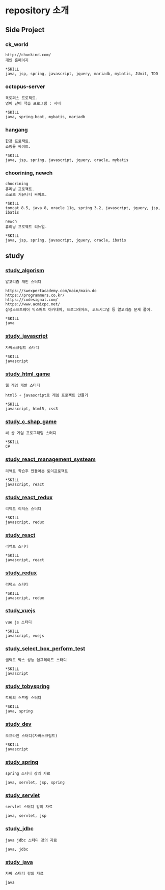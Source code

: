 # repository 소개

## Side Project

### ck_world
```
http://chunkind.com/
개인 홈페이지

*SKILL
java, jsp, spring, javascript, jquery, mariadb, mybatis, JUnit, TDD
```

### octopus-server
```
옥토퍼스 프로잭트.
영어 단어 학습 프로그램 : 서버

*SKILL
java, spring-boot, mybatis, mariadb
```

### hangang
```
한강 프로잭트.
쇼핑몰 싸이트.

*SKILL
java, jsp, spring, javascript, jquery, oracle, mybatis
```

### choorining, newch
```
choorining
츄리닝 프로잭트.
스포츠 커뮤니티 싸이트.

*SKILL
tomcat 8.5, java 8, oracle 11g, spring 3.2, javascript, jquery, jsp, ibatis

newch
츄리닝 프로잭트 리뉴얼.

*SKILL
java, jsp, spring, javascript, jquery, oracle, ibatis
```

## study

### [study_algorism](https://github.com/chunkind/study_algorism)
```
알고리즘 개인 스터디

https://swexpertacademy.com/main/main.do
https://programmers.co.kr/
https://codesignal.com/
https://www.acmicpc.net/
삼성소프트웨어 익스퍼트 아카데미, 프로그래머즈, 코드시그널 등 알고리즘 문제 풀이.

*SKILL
java
```

### [study_javascript](https://github.com/chunkind/study_javascript)
```
자바스크립트 스터디

*SKILL
javascript
```

### [study_html_game](https://github.com/chunkind/study_html_game)
```
웹 게임 개발 스터디

html5 + javascript로 게임 프로잭트 만들기

*SKILL
javascript, html5, css3
```

### [study_c_shap_game](https://github.com/chunkind/study_c_shap_game)
```
씨 샵 게임 프로그래밍 스터디

*SKILL
C#
```

### [study_react_management_systeam](https://github.com/chunkind/study_react_management_systeam)
```
리액트 학습후 만들어본 토이프로잭트

*SKILL
javascript, react
```

### [study_react_redux](https://github.com/chunkind/study_react_redux)
```
리액트 리덕스 스터디

*SKILL
javascript, redux
```

### [study_react](https://github.com/chunkind/study_react)
```
리액트 스터디

*SKILL
javascript, react
```

### [study_redux](https://github.com/chunkind/study_redux)
```
리덕스 스터디

*SKILL
javascript, redux
```

### [study_vuejs](https://github.com/chunkind/study_vuejs)
```
vue js 스터디

*SKILL
javascript, vuejs
```

### [study_select_box_perform_test](https://github.com/chunkind/study_select_box_perform_test)
```
샐랙트 박스 성능 업그레이드 스터디

*SKILL
javascript
```

### [study_tobyspring](https://github.com/chunkind/study_tobyspring)
```
토비의 스프링 스터디

*SKILL
java, spring
```

### [study_dev](https://github.com/chunkind/study_dev)
```
오프라인 스터디(자바스크립트)

*SKILL
javascript
```

### [study_spring](https://github.com/chunkind/study_spring)
```
spring 스터디 강의 자료

java, servlet, jsp, spring
```

### [study_servlet](https://github.com/chunkind/study_servlet)
```
servlet 스터디 강의 자료

java, servlet, jsp
```

### [study_jdbc](https://github.com/chunkind/study_jdbc)
```
java jdbc 스터디 강의 자료

java, jdbc
```

### [study_java](https://github.com/chunkind/study_java)
```
자바 스터디 강의 자료

java
```
